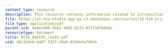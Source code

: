 ```yaml
---
content_type: resource
description: This resource contains information related to introduction to algorithms.
file: https://ol-ocw-studio-app-qa.s3.amazonaws.com/courses/16-410-principles-of-autonomy-and-decision-making-fall-2010/d6c1bde6ba67532720e883dde4a79dcb_MIT6_046F05_lec02.pdf
file_type: application/pdf
parent_uid: 4e0e2d86-5bb2-9685-b272-8f3730fb05dc
resourcetype: Document
title: MIT6_046F05_lec02.pdf
uid: d6c1bde6-ba67-5327-20e8-83dde4a79dcb
---
```

